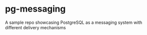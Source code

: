 # pg-messaging
A sample repo showcasing PostgreSQL as a messaging system with different delivery mechanisms
